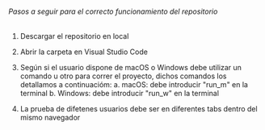 ###### Pasos a seguir para el correcto funcionamiento del repositorio

1. Descargar el repositorio en local

2. Abrir la carpeta en Visual Studio Code

3. Según si el usuario dispone de macOS o Windows debe utilizar un comando u otro para correr el proyecto, dichos comandos los detallamos a continuacióm:
    a. macOS: debe introducir "run_m" en la terminal
    b. Windows: debe introducir "run_w" en la terminal

4. La prueba de difetenes usuarios debe ser en diferentes tabs dentro del mismo navegador
